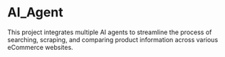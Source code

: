 # AI_Agent
This project integrates multiple AI agents to streamline the process of searching, scraping, and comparing product information across various eCommerce websites.
